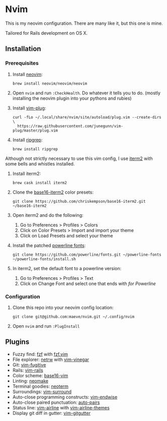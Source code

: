 # Nvim

This is my neovim configuration. There are many like it, but this one is mine.

Tailored for Rails development on OS X.

## Installation

### Prerequisites

1. Install [neovim](https://github.com/neovim/neovim):
    ```console
    brew install neovim/neovim/neovim
    ```

2. Open `nvim` and run `:CheckHealth`. Do whatever it tells you to do.
   (mostly installing the neovim plugin into your pythons and rubies)
3. Install [vim-plug](https://github.com/junegunn/vim-plug):
    ```console
    curl -fLo ~/.local/share/nvim/site/autoload/plug.vim --create-dirs \
      https://raw.githubusercontent.com/junegunn/vim-plug/master/plug.vim
    ```

4. Install [ripgrep](https://github.com/BurntSushi/ripgrep):
    ```console
    brew install ripgrep
    ```

Although not strictly necessary to use this vim config, I use
[iterm2](https://www.iterm2.com/) with some bells and whistles installed.

1. Install iterm2:
    ```console
    brew cask install iterm2
    ```

2. Clone the [base16-iterm2](https://github.com/chriskempson/base16-iterm2)
   color presets:
    ```console
    git clone https://github.com/chriskempson/base16-iterm2.git ~/base16-iterm2
    ```

3. Open iterm2 and do the following:
    1. Go to Preferences > Profiles > Colors
    2. Click on Color Presets > Import and import your theme
    3. Click on Load Presets and select your theme

4. Install the patched [powerline fonts](https://github.com/powerline/fonts):
    ```console
    git clone https://github.com/powerline/fonts.git ~/powerline-fonts
    ~/powerline-fonts/install.sh
    ```

5. In iterm2, set the default font to a powerline version:
    1. Go to Preferences > Profiles > Text
    2. Click on Change Font and select one that ends with *for Powerline*

### Configuration

1. Clone this repo into your neovim config location:
    ```console
    git clone git@github.com:maeve/nvim.git ~/.config/nvim
    ```

2. Open `nvim` and run `:PlugInstall`

## Plugins

* Fuzzy find: [fzf](https://github.com/junegunn/fzf) with [fzf.vim](https://github.com/junegunn/fzf.vim)
* File explorer: [netrw](http://www.vim.org/scripts/script.php?script_id=1075) with [vim-vinegar](https://github.com/tpope/vim-vinegar)
* Git: [vim-fugitive](https://github.com/tpope/vim-fugitive)
* Rails: [vim-rails](https://github.com/tpope/vim-rails)
* Color scheme: [base16-vim](https://github.com/chriskempson/base16-vim)
* Linting: [neomake](https://github.com/neomake/neomake)
* Terminal goodies: [neoterm](https://github.com/kassio/neoterm)
* Surroundings: [vim-surround](https://github.com/tpope/vim-surround)
* Auto-close programming constructs: [vim-endwise](https://github.com/tpope/vim/endwise)
* Auto-close paired punctuation: [auto-pairs](https://github.com/jiangmiao/auto-pairs)
* Status line: [vim-airline](https://github.com/vim-airline/vim-airline) with [vim-airline-themes](https://github.com/vim-airline/vim-airline-themes)
* Display git diff in gutter: [vim-gitgutter](https://github.com/airblade/vim-gitgutter)
